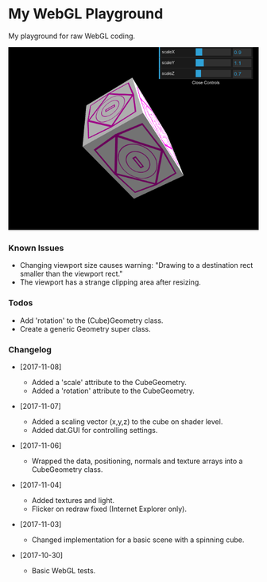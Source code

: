 # My WebGL Playground

My playground for raw WebGL coding.

![Screenshot](webgl_playground_20171107_0.png)


### Known Issues
* Changing viewport size causes warning: "Drawing to a destination rect smaller than the viewport rect."
* The viewport has a strange clipping area after resizing.


### Todos
* Add 'rotation' to the (Cube)Geometry class.
* Create a generic Geometry super class.


### Changelog
* [2017-11-08]
    * Added a 'scale' attribute to the CubeGeometry.
    * Added a 'rotation' attribute to the CubeGeometry.

* [2017-11-07]
    * Added a scaling vector (x,y,z) to the cube on shader level.
    * Added dat.GUI for controlling settings.

* [2017-11-06]
    * Wrapped the data, positioning, normals and texture arrays into a CubeGeometry class.

* [2017-11-04]
    * Added textures and light.
    * Flicker on redraw fixed (Internet Explorer only).

* [2017-11-03]
    * Changed implementation for a basic scene with a spinning cube.

* [2017-10-30]
    * Basic WebGL tests.


